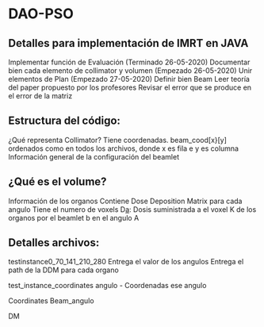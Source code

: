 # DAO-PSO

## Detalles para implementación de IMRT en JAVA    
Implementar función de Evaluación (Terminado 26-05-2020)
Documentar bien cada elemento de collimator y volumen (Empezado 26-05-2020)
Unir elementos de Plan (Empezado 27-05-2020)
Definir bien Beam 
Leer teoría del paper propuesto por los profesores
Revisar el error que se produce en el error de la matriz


## Estructura del código:

¿Qué representa Collimator?
Tiene coordenadas.
beam_cood[x}[y] ordenados como en todos los archivos, donde x es fila e y es columna
Información general de la configuración del beamlet


## ¿Qué es el volume?
Información de los organos
Contiene Dose Deposition Matrix para cada angulo
Tiene el numero de voxels
D[a](k,b): Dosis suministrada a el voxel K de los organos por el beamlet b en el angulo A

## Detalles archivos:
testinstance0_70_141_210_280
Entrega el valor de los angulos
Entrega el path de la DDM para cada organo

test_instance_coordinates
    angulo - Coordenadas ese angulo

Coordinates Beam_angulo

DM

